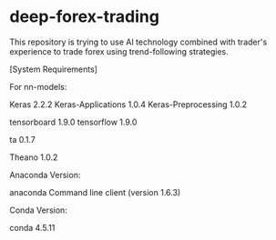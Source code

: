 # deep-forex-trading

This repository is trying to use AI technology combined with trader's experience to trade forex using trend-following strategies.

[System Requirements]

For nn-models:

Keras                     2.2.2                     <pip>
Keras-Applications        1.0.4                     <pip>
Keras-Preprocessing       1.0.2                     <pip>

tensorboard               1.9.0                     <pip>
tensorflow                1.9.0                     <pip>

ta                        0.1.7                     <pip>

Theano                    1.0.2                     <pip>

Anaconda Version:

anaconda Command line client (version 1.6.3)

Conda Version:

conda 4.5.11
